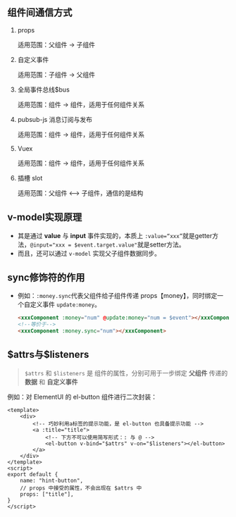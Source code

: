 ## 组件间通信方式

1. props

   适用范围：父组件 -> 子组件

2. 自定义事件

   适用范围：子组件  -> 父组件

3. 全局事件总线$bus

   适用范围：组件 -> 组件，适用于任何组件关系

4. pubsub-js 消息订阅与发布

   适用范围：组件 -> 组件，适用于任何组件关系

5. Vuex

   适用范围：组件 -> 组件，适用于任何组件关系

6. 插槽 slot

   适用范围：父组件 <--> 子组件，通信的是结构

## v-model实现原理

- 其是通过 **value** 与 **input** 事件实现的，本质上 `:value=“xxx”`就是getter方法，`@input="xxx = $event.target.value"`就是setter方法。
- 而且，还可以通过 `v-model` 实现父子组件数据同步。

## sync修饰符的作用

- 例如：`:money.sync`代表父组件给子组件传递 props【money】，同时绑定一个自定义事件 `update:money`。

  ```html
  <xxxComponent :money="num" @update:money="num = $event"></xxxComponent>
  <!--等价于-->
  <xxxComponent :money.sync="num"></xxxComponent>
  ```

## \$attrs与$listeners

> `$attrs` 和 `$listeners` 是 组件的属性，分别可用于一步绑定 **父组件** 传递的 **数据** 和 **自定义事件**

例如：对 ElementUI 的 el-button 组件进行二次封装：

```vue
<template>
	<div>
        <!-- 巧妙利用a标签的提示功能，是 el-button 也具备提示功能 -->
        <a :title="title">
            <!-- 下方不可以使用简写形式：: 与 @ -->
    		<el-button v-bind="$attrs" v-on="$listeners"></el-button>
    	</a>
    </div>
</template>
<script>
export default {
    name: "hint-button",
    // props 中接受的属性，不会出现在 $attrs 中
    props: ["title"],
}
</script>
```

